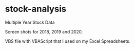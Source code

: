 # stock-analysis
Multiple Year Stock Data 


Screen shots for 2018, 2019 and 2020.


VBS file with VBAScript that I used on my Excel Spreadsheets.
